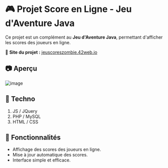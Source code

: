# 🎮 Projet Score en Ligne - Jeu d'Aventure Java

Ce projet est un complément au **Jeu d'Aventure Java**, permettant d'afficher les scores des joueurs en ligne.

🔗 **Site du projet :** [jeuscoreszombie.42web.io](http://jeuscoreszombie.42web.io)

## 📷 Aperçu
![image](https://github.com/user-attachments/assets/d856614f-1cc5-4f23-9d63-6753fd85d77a)

## 🚀 Techno
1. JS / JQuery 
2. PHP / MySQL
3. HTML / CSS

## 📌 Fonctionnalités
- Affichage des scores des joueurs en ligne.
- Mise à jour automatique des scores.
- Interface simple et efficace.


